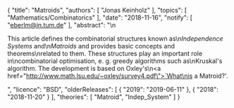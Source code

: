 {
    "title": "Matroids",
    "authors": [
        "Jonas Keinholz"
    ],
    "topics": [
        "Mathematics/Combinatorics"
    ],
    "date": "2018-11-16",
    "notify": [
        "eberlm@in.tum.de"
    ],
    "abstract": "\n<p>This article defines the combinatorial structures known as\n<em>Independence Systems</em> and\n<em>Matroids</em> and provides basic concepts and theorems\nrelated to them. These structures play an important role in\ncombinatorial optimisation, e. g. greedy algorithms such as\nKruskal's algorithm. The development is based on Oxley's\n<a href=\"http://www.math.lsu.edu/~oxley/survey4.pdf\">`What\nis a Matroid?'</a>.</p>",
    "licence": "BSD",
    "olderReleases": [
        {
            "2019": "2019-06-11"
        },
        {
            "2018": "2018-11-20"
        }
    ],
    "theories": [
        "Matroid",
        "Indep_System"
    ]
}
